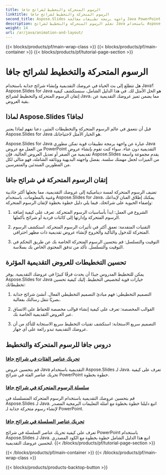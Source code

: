 ```yaml
---
title: الرسوم المتحركة والتخطيط لشرائح جافا
linktitle: الرسوم المتحركة والتخطيط لشرائح جافا
second_title: Aspose.Slides واجهة برمجة تطبيقات معالجة Java PowerPoint
description: تعلم الرسوم المتحركة والتخطيط لشرائح Java باستخدام Aspose.Slides لـ Java. إتقان العروض التقديمية التفاعلية. انغمس في إنشاء المحتوى الديناميكي.
weight: 14
url: /ar/java/animation-and-layout/
---
```


{{< blocks/products/pf/main-wrap-class >}}
{{< blocks/products/pf/main-container >}}
{{< blocks/products/pf/tutorial-page-section >}}

# الرسوم المتحركة والتخطيط لشرائح جافا


هل تتطلع إلى بث الحياة في عروضك التقديمية وإنشاء شرائح جذابة باستخدام Java؟ Aspose.Slides for Java هو الحل الأمثل لك. في هذا الدليل الشامل، سنستكشف كيفية إتقان الرسوم المتحركة والتخطيط لشرائح Java، مما يضمن تميز عروضك التقديمية عن بقية العروض.

## لماذا Aspose.Slides لجافا؟
قبل أن نتعمق في عالم الرسوم المتحركة والتخطيطات المثير، دعنا نفهم لماذا يعتبر Aspose.Slides for Java هو الخيار الأمثل لاحتياجاتك.

Aspose.Slides for Java عبارة عن واجهة برمجة تطبيقات قوية تمكن مطوري Java من العمل مع عروض PowerPoint التقديمية دون عناء. سواء كنت تقوم بإنشاء عروض تقديمية من الصفر أو تعديل العروض الحالية، فإن Aspose.Slides يقدم مجموعة واسعة من الميزات لجعل مهمتك سلسة. بفضل واجهته البديهية ووثائقه الشاملة، فهو مثالي لكل من المطورين المبتدئين والمتمرسين.

## إتقان الرسوم المتحركة في شرائح جافا

تضيف الرسوم المتحركة لمسة ديناميكية إلى عروضك التقديمية، مما يجعلها أكثر جاذبية وغنية بالمعلومات. باستخدام Aspose.Slides for Java، يمكنك إطلاق العنان لإبداعك وإضفاء الحيوية على شرائحك. فيما يلي دليل خطوة بخطوة لإتقان الرسوم المتحركة:

1. الشروع في العمل: ابدأ بأساسيات الرسوم المتحركة. تعرف على كيفية إضافة الرسوم المتحركة وإدارتها إلى كائنات فردية أو شرائح بأكملها.

2. التقنيات المتقدمة: تعمق أكثر في تأثيرات الرسوم المتحركة. استكشف الرسوم المتحركة للدخول والتأكيد والخروج لإنشاء عروض تقديمية ذات مظهر احترافي.

3. التوقيت والتسلسل: قم بتحسين الرسوم المتحركة الخاصة بك عن طريق التحكم في التوقيت والتسلسل. تأكد من تدفق المحتوى الخاص بك بسلاسة.

## تحسين التخطيطات للعروض التقديمية المؤثرة

يمكن للتخطيط المدروس جيدًا أن يحدث فرقًا كبيرًا في عروضك التقديمية. يوفر Aspose.Slides for Java خيارات قوية لتخصيص التخطيط. إليك كيفية تحسين تخطيطاتك:

1. التصميم التخطيطي: فهم مبادئ التصميم التخطيطي الفعال. أنشئ شرائح جذابة بصريًا تنقل رسالتك بفعالية.

2. القوالب المخصصة: تعرف على كيفية إنشاء قوالب مخصصة للحفاظ على الاتساق عبر العروض التقديمية الخاصة بك.

3. التصميم سريع الاستجابة: استكشف تقنيات التخطيط سريع الاستجابة للتأكد من أن عروضك التقديمية تبدو رائعة على أي جهاز.

## دروس جافا للرسوم المتحركة والتخطيط
### [تحريك عناصر الفئات في شرائح جافا](./animating-categories-elements-java-slides/)
قم بتحسين عروض Java التقديمية باستخدام Aspose.Slides لـ Java. تعرف على كيفية تحريك عناصر الفئة في شرائح PowerPoint خطوة بخطوة.
### [سلسلة الرسوم المتحركة في شرائح جافا](./animating-series-java-slides/)
قم بتحسين عروضك التقديمية باستخدام الرسوم المتحركة المتسلسلة في Aspose.Slides لـ Java. اتبع دليلنا خطوة بخطوة مع أمثلة التعليمات البرمجية المصدر لإنشاء رسوم متحركة جذابة لـ PowerPoint.
### [تحريك عناصر السلسلة في شرائح جافا](./animating-series-elements-java-slides/)
تعرف على كيفية تحريك عناصر السلسلة في شرائح PowerPoint باستخدام Aspose.Slides لـ Java. اتبع هذا الدليل الشامل خطوة بخطوة مع الكود المصدري لتحسين عروضك التقديمية.
{{< /blocks/products/pf/tutorial-page-section >}}

{{< /blocks/products/pf/main-container >}}
{{< /blocks/products/pf/main-wrap-class >}}

{{< blocks/products/products-backtop-button >}}
